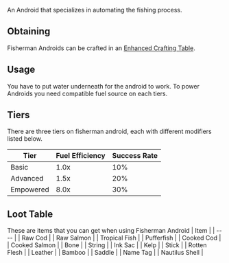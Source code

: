 An Android that specializes in automating the fishing process.

## Obtaining
Fisherman Androids can be crafted in an [Enhanced Crafting Table](https://github.com/Slimefun/Slimefun4/wiki/Enhanced-Crafting-Table).

## Usage
You have to put water underneath for the android to work.
To power Androids you need compatible fuel source on each tiers.

## Tiers
There are three tiers on fisherman android, each with different modifiers listed below.

| Tier | Fuel Efficiency | Success Rate |
| ---- | --------------- | ------------ |
| Basic | 1.0x | 10% |
| Advanced | 1.5x | 20% |
| Empowered | 8.0x | 30% |

## Loot Table
These are items that you can get when using Fisherman Android
| Item |
| ---- |
| Raw Cod |
| Raw Salmon |
| Tropical Fish |
| Pufferfish |
| Cooked Cod |
| Cooked Salmon |
| Bone |
| String |
| Ink Sac |
| Kelp |
| Stick |
| Rotten Flesh |
| Leather |
| Bamboo |
| Saddle |
| Name Tag |
| Nautilus Shell |
